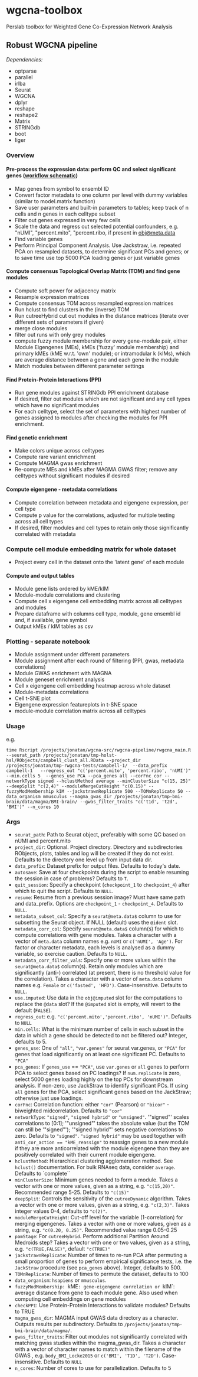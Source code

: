 # wgcna-toolbox

Perslab toolbox for Weighted Gene Co-Expression Network Analysis

## Robust WGCNA pipeline

*Dependencies:*
* optparse
* parallel
* irlba
* Seurat
* WGCNA
* dplyr
* reshape
* reshape2
* Matrix
* STRINGdb
* boot
* liger


### Overview

#### Pre-process the expression data: perform QC and select significant genes ([workflow schematic](https://drive.google.com/file/d/1fntPIANPdC5ix1zKf1-mmcSRvIFQ24aB/view?usp=sharing)) 

* Map genes from symbol to ensembl ID
* Convert factor metadata to one column per level with dummy variables (similar to model.matrix function)
* Save user parameters and built-in parameters to tables; keep track of n cells and n genes in each celltype subset
* Filter out genes expressed in very few cells
* Scale the data and regress out selected potential confounders, e.g. "nUMI", "percent.mito", "percent.ribo,  if present in obj@meta.data
* Find variable genes
* Perform Principal Component Analysis. Use Jackstraw, i.e. repeated PCA on resampled datasets, to determine significant PCs and genes; or to save time use top 5000 PCA loading genes or just variable genes 

#### Compute consensus Topological Overlap Matrix (TOM) and find gene modules

* Compute soft power for adjacency matrix
* Resample expression matrices 
* Compute consensus TOM across resampled expression matrices
* Run hclust to find clusters in the (inverse) TOM 
* Run cutreeHybrid cut out modules in the distance matrices (iterate over different sets of parameters if given)
* merge close modules
* filter out runs with only grey modules
* compute fuzzy module membership for every gene-module pair, either Module Eigengenes (MEs), kMEs ('fuzzy' module membership) and primary kMEs (kME w.r.t. 'own' module); or intramodular k (kIMs), which are average distance between a gene and each gene in the module
* Match modules between different parameter settings

#### Find Protein-Protein Interactions (PPI)
* Run gene modules against STRINGdb PPI enrichment database
* If desired, filter out modules which are not significant and any cell types which have no significant modules
* For each celltype, select the set of parameters with highest number of genes assigned to modules after checking the modules for PPI enrichment.

#### Find genetic enrichment
* Make colors unique across celltypes
* Compute rare variant enrichment
* Compute MAGMA gwas enrichment
* Re-compute MEs and kMEs after MAGMA GWAS filter; remove any celltypes without significant modules if desired

#### Compute eigengene - metadata correlations
* Compute correlation between metadata and eigengene expression, per cell type
* Compute p value for the correlations, adjusted for multiple testing across all cell types
* If desired, filter modules and cell types to retain only those significantly correlated with metadata

### Compute cell module embedding matrix for whole dataset
* Project every cell in the dataset onto the 'latent gene' of each module

#### Compute and output tables
* Module gene lists ordered by kME/kIM
* Module-module correlations and clustering
* Compute cell x eigengene cell embedding matrix across all celltypes and modules
* Prepare dataframe with columns cell type, module, gene ensembl id and, if available, gene symbol 
* Output kMEs / kIM tables as csv

### Plotting - separate notebook
* Module assignment under different parameters
* Module assignment after each round of filtering (PPI, gwas, metadata correlations)
* Module GWAS enrichment with MAGNA
* Module geneset enrichment analysis 
* Cell x eigengene cell embedding heatmap across whole dataset
* Module-metadata correlations 
* Cell t-SNE plot
* Eigengene expression featureplots in t-SNE space
* module-module correlation matrix across all celltypes

### Usage

e.g.

`time Rscript /projects/jonatan/wgcna-src/rwgcna-pipeline/rwgcna_main.R --seurat_path /projects/jonatan/tmp-holst-hsl/RObjects/campbell_clust_all.RData --project_dir /projects/jonatan/tmp-rwgcna-tests/campbell-1/  --data_prefix campbell-1   --regress_out "c('percent.mito', 'percent.ribo', 'nUMI')" --min.cells 5  --genes_use PCA --pca_genes all --corFnc cor --networkType signed --hclustMethod average --minClusterSize "c(15, 25)" --deepSplit "c(2,4)" --moduleMergeCutHeight "c(0.15)" --fuzzyModMembership kIM --jackstrawnReplicate 500 --TOMnReplicate 50 --data_organism mmusculus --magma_gwas_dir /projects/jonatan/tmp-bmi-brain/data/magma/BMI-brain/ --gwas_filter_traits "c('t1d', 't2d', 'BMI')" --n_cores 10`

### Args

* `seurat_path`: Path to Seurat object, preferably with some QC based on nUMI and percent.mito
* `project_dir`: Optional. Project directory. Directory and subdirectories RObjects, plots, tables and log will be created if they do not exist. Defaults to the directory one level up from input data dir.
* `data_prefix`: Dataset prefix for output files. Defaults to today's date.
* `autosave`: Save at four checkpoints during the script to enable resuming the session in case of problems? Defaults to `T`.
* `quit_session`: Specify a checkpoint (`checkpoint_1` to `checkpoint_4`) after which to quit the script. Defaults to `NULL`.
* `resume`: Resume from a previous session image? Must have same path and data_prefix. Options are `checkpoint_1` - `checkpoint_4`. Defaults to `NULL`.
* `metadata_subset_col`: Specify a `seurat@meta.data$` column to use for subsetting the Seurat object. If NULL (default) uses the `@ident` slot. 
* `metadata_corr_col`: Specify `seurat@meta.data$` column(s) for which to compute correlations with gene modules. Takes a character with a vector of `meta.data` column names e.g. `nUMI` or `c('nUMI', 'Age')`. For factor or character metadata, each levels is analysed as a dummy variable, so exercise caution. Defaults to `NULL`.
* `metadata_corr_filter_vals`: Specify one or more values within the `seurat@meta.data$` column(s). Retain only modules which are significantly (anti-) correlated (at present, there is no threshold value for the correlation). Takes a character with a vector of `meta.data` column names e.g. `Female` or `c('fasted', 'HFD')`. Case-insensitive. Defaults to `NULL`.
* `use.imputed`: Use data in the `obj@imputed` slot for the computations to replace the `@data` slot? If the `@imputed` slot is empty, will revert to the default (`FALSE`).
* `regress_out`: e.g. `"c('percent.mito','percent.ribo', 'nUMI')"`. Defaults to `NULL`
* `min.cells`: What is the minimum number of cells in each subset in the data in which a gene should be detected to not be filtered out? Integer, defaults to 5. 
* `genes_use`: One of `"all"`, `"var.genes"` for seurat var.genes, or `"PCA"` for genes that load significantly on at least one significant PC. Defaults to `"PCA"`
* `pca_genes`: If `genes_use` == `"PCA"`, use `var.genes` or `all` genes to perform PCA to select genes based on PC loadings? If `num.replicate` is zero, select 5000 genes loading highly on the top PCs for downstream analysis. If non-zero, use JackStraw to identify significant PCs. If using `all` genes for the PCA, select significant genes based on the JackStraw; otherwise just use loadings.
* `corFnc`: Correlation function: either `"cor"` (Pearson) or `"bicor"` - biweighted midcorrelation. Defaults to `"cor"`
* `networkType`: `"signed"`, `"signed hybrid"` or `"unsigned"`. '"signed"' scales correlations to [0:1]; '"unsigned"' takes the absolute value (but the TOM can still be '"signed"'); '"signed hybrid"' sets negative correlations to zero. Defaults to `"signed"`. `"signed hybrid"` may be used together with `anti_cor_action == "kME_reassign"` to reassign genes to a new module if they are more anticorrelated with the module eigengene than they are positively correlated with their current module eigengene.
* `hclustMethod`: Hierarchical clustering agglomeration method. See `hclust()` documentation. For bulk RNAseq data, consider `average`. Defaults to `complete``
* `minClusterSize`: Minimum genes needed to form a module. Takes a vector with one or more values, given as a string, e.g. `"c(15,20)"`. Recommended range 5-25. Defaults to `"c(15)"`
* `deepSplit`: Controls the sensitivity of the `cutreeDynamic` algorithm. Takes a vector with one or more values, given as a string, e.g. `"c(2,3)"`. Takes integer values 0-4, defaults to `"c(2)"`. 
* `moduleMergeCutHeight`: Cut-off level for the variable (1-correlation) for merging eigengenes. Takes a vector with one or more values, given as a string, e.g. `"c(0.20, 0.25)"`. Recommended value range 0.05-0.25
* `pamStage`: For `cutreeHybrid`. Perform additional Partition Around Medroids step? Takes a vector with one or two values, given as a string, e.g. `"c(TRUE,FALSE)"`, default `"c(TRUE)"`
* `jackstrawnReplicate`: Number of times to re-run PCA after permuting a small proportion of genes to perform empirical significance tests, i.e. the `JackStraw` procedure (see `pca_genes` above). Integer, defaults to 500. 
* `TOMnReplicate`: Number of times to permute the dataset, defaults to 100
* `data_organism`: `hsapiens` or `mmusculus`. 
* `fuzzyModMembership: `kME`: gene-eigengene correlation or `kIM`: average distance from gene to each module gene. Also used when computing cell embeddings on gene modules
* `checkPPI`: Use Protein-Protein Interactions to validate modules? Defaults to TRUE
* `magma_gwas_dir`: MAGMA input GWAS data directory as a character. Outputs results per subdirectory. Defaults to `/projects/jonatan/tmp-bmi-brain/data/magma/`.
* `gwas_filter_traits`: Filter out modules not significantly correlated with matching gwas studies within the magma_gwas_dir. Takes a character with a vector of character names to match within the filename of the GWAS , e.g. `body_BMI_Locke2015` or `c('BMI', 'T1D', 'T2D')`. Case-insensitive. Defaults to `NULL`
* `n_cores`: Number of cores to use for parallelization. Defaults to 5
